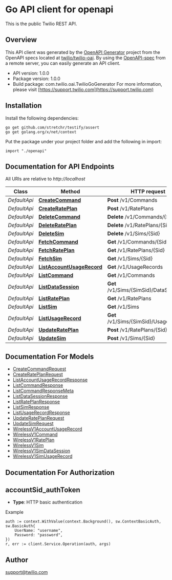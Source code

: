 # Go API client for openapi

This is the public Twilio REST API.

## Overview
This API client was generated by the [OpenAPI Generator](https://openapi-generator.tech) project from the OpenAPI specs located at [twilio/twilio-oai](https://github.com/twilio/twilio-oai/tree/main/spec).  By using the [OpenAPI-spec](https://www.openapis.org/) from a remote server, you can easily generate an API client.

- API version: 1.0.0
- Package version: 1.0.0
- Build package: com.twilio.oai.TwilioGoGenerator
For more information, please visit [https://support.twilio.com](https://support.twilio.com)

## Installation

Install the following dependencies:

```shell
go get github.com/stretchr/testify/assert
go get golang.org/x/net/context
```

Put the package under your project folder and add the following in import:

```golang
import "./openapi"
```

## Documentation for API Endpoints

All URIs are relative to *http://localhost*

Class | Method | HTTP request | Description
------------ | ------------- | ------------- | -------------
*DefaultApi* | [**CreateCommand**](docs/DefaultApi.md#createcommand) | **Post** /v1/Commands | 
*DefaultApi* | [**CreateRatePlan**](docs/DefaultApi.md#createrateplan) | **Post** /v1/RatePlans | 
*DefaultApi* | [**DeleteCommand**](docs/DefaultApi.md#deletecommand) | **Delete** /v1/Commands/{Sid} | 
*DefaultApi* | [**DeleteRatePlan**](docs/DefaultApi.md#deleterateplan) | **Delete** /v1/RatePlans/{Sid} | 
*DefaultApi* | [**DeleteSim**](docs/DefaultApi.md#deletesim) | **Delete** /v1/Sims/{Sid} | 
*DefaultApi* | [**FetchCommand**](docs/DefaultApi.md#fetchcommand) | **Get** /v1/Commands/{Sid} | 
*DefaultApi* | [**FetchRatePlan**](docs/DefaultApi.md#fetchrateplan) | **Get** /v1/RatePlans/{Sid} | 
*DefaultApi* | [**FetchSim**](docs/DefaultApi.md#fetchsim) | **Get** /v1/Sims/{Sid} | 
*DefaultApi* | [**ListAccountUsageRecord**](docs/DefaultApi.md#listaccountusagerecord) | **Get** /v1/UsageRecords | 
*DefaultApi* | [**ListCommand**](docs/DefaultApi.md#listcommand) | **Get** /v1/Commands | 
*DefaultApi* | [**ListDataSession**](docs/DefaultApi.md#listdatasession) | **Get** /v1/Sims/{SimSid}/DataSessions | 
*DefaultApi* | [**ListRatePlan**](docs/DefaultApi.md#listrateplan) | **Get** /v1/RatePlans | 
*DefaultApi* | [**ListSim**](docs/DefaultApi.md#listsim) | **Get** /v1/Sims | 
*DefaultApi* | [**ListUsageRecord**](docs/DefaultApi.md#listusagerecord) | **Get** /v1/Sims/{SimSid}/UsageRecords | 
*DefaultApi* | [**UpdateRatePlan**](docs/DefaultApi.md#updaterateplan) | **Post** /v1/RatePlans/{Sid} | 
*DefaultApi* | [**UpdateSim**](docs/DefaultApi.md#updatesim) | **Post** /v1/Sims/{Sid} | 


## Documentation For Models

 - [CreateCommandRequest](docs/CreateCommandRequest.md)
 - [CreateRatePlanRequest](docs/CreateRatePlanRequest.md)
 - [ListAccountUsageRecordResponse](docs/ListAccountUsageRecordResponse.md)
 - [ListCommandResponse](docs/ListCommandResponse.md)
 - [ListCommandResponseMeta](docs/ListCommandResponseMeta.md)
 - [ListDataSessionResponse](docs/ListDataSessionResponse.md)
 - [ListRatePlanResponse](docs/ListRatePlanResponse.md)
 - [ListSimResponse](docs/ListSimResponse.md)
 - [ListUsageRecordResponse](docs/ListUsageRecordResponse.md)
 - [UpdateRatePlanRequest](docs/UpdateRatePlanRequest.md)
 - [UpdateSimRequest](docs/UpdateSimRequest.md)
 - [WirelessV1AccountUsageRecord](docs/WirelessV1AccountUsageRecord.md)
 - [WirelessV1Command](docs/WirelessV1Command.md)
 - [WirelessV1RatePlan](docs/WirelessV1RatePlan.md)
 - [WirelessV1Sim](docs/WirelessV1Sim.md)
 - [WirelessV1SimDataSession](docs/WirelessV1SimDataSession.md)
 - [WirelessV1SimUsageRecord](docs/WirelessV1SimUsageRecord.md)


## Documentation For Authorization



## accountSid_authToken

- **Type**: HTTP basic authentication

Example

```golang
auth := context.WithValue(context.Background(), sw.ContextBasicAuth, sw.BasicAuth{
    UserName: "username",
    Password: "password",
})
r, err := client.Service.Operation(auth, args)
```


## Author

support@twilio.com

